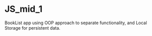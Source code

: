 # JS_mid_1
 
BookList app using OOP approach to separate functionality, and Local Storage for persistent data.
